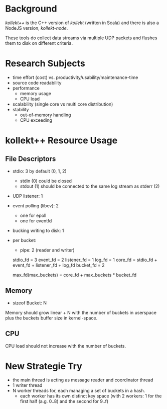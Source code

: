 Background
==========

*kollekt++* is the C++ version of *kollekt* (written in Scala) and there is also a
NodeJS version, *kollekt-node*.

These tools do collect data streams via multiple UDP packets and flushes them to disk
on different criteria.

Research Subjects
=================

- time effort (cost) vs. productivity/usability/maintenance-time
- source code readability
- performance
    - memory usage
    - CPU load
- scalability (single core vs multi core distribution)
- stability
    - out-of-memory handling
    - CPU exceeding

kollekt++ Resource Usage
========================

File Descriptors
----------------

- stdio: 3 by default (0, 1, 2)
    - stdin (0) could be closed
    - stdout (1) should be connected to the same log stream as stderr (2)
- UDP listener: 1
- event polling (libev): 2
    - one for epoll
    - one for eventfd
- bucking writing to disk: 1
- per bucket:
    - pipe: 2 (reader and writer)


    stdio_fd = 3
    event_fd = 2
    listener_fd = 1
    log_fd = 1
    core_fd = stdio_fd + event_fd + listener_fd + log_fd
    bucket_fd = 2
    
    max_fd(max_buckets) = core_fd + max_buckets * bucket_fd

Memory
------

- sizeof Bucket: N

Memory should grow linear + N with the number of buckets
in userspace plus the buckets buffer size in kernel-space.

CPU
---

CPU load should not increase with the number of buckets.

New Strategie Try
=================

- the main thread is acting as message reader and coordinator thread
- 1 writer thread
- N worker threads for, each managing a set of buckets in a hash.
    - each worker has its own distinct key space
      (with 2 workers: 1 for the first half (a.g. 0..8) and the second for 9..f)

